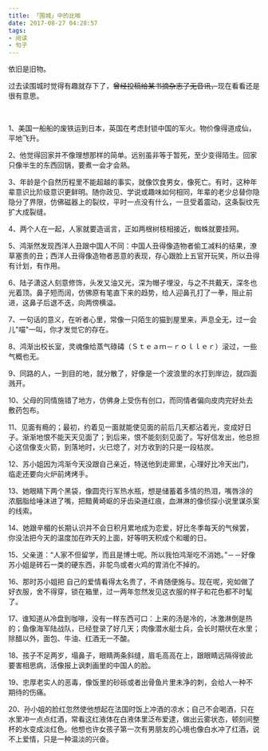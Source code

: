 ```yaml
---
title: 「围城」中的比喻
date: 2017-08-27 04:28:57
tags: 
- 阅读
- 句子
---
```


依旧是旧物。

<!-- more --> 


过去读围城时觉得有趣就存下了，<del>曾经投稿给某书摘杂志了无音讯，</del>现在看看还是很有意思。

&nbsp;


1、美国一船船的废铁运到日本，英国在考虑封锁中国的军火。物价像得道成仙，平地飞升。


2、他觉得回家并不像理想那样的简单。远别虽非等于暂死，至少变得陌生。回家只像半生的东西回锅，要煮一会才会熟。


3、年龄是个自然历程里不能超越的事实，就像饮食男女，像死亡。有时，这种年辈意识比阶级意识更鲜明。随你政见、学说或趣味如何相同，年辈的老少总替你隐隐分了界限，仿佛磁器上的裂纹，平时一点没有什么，一旦受着震动，这条裂纹先扩大成裂缝。

4、两个人在一起，人家就要造谣言，正如两根树枝相接近，蜘蛛就要挂网。


5、鸿渐然发现西洋人丑跟中国人不同：中国人丑得像造物者偷工减料的结果，潦草塞责的丑；西洋人丑得像造物者恶意的表现，存心跟脸上五官开玩笑，所以丑得有计划，有作用。


6、陆子潇这人刻意修饰，头发又油又光，深为帽子埋没，与之不共戴天，深冬也光着顶。鼻子短而阔，仿佛原有笔直下来的趋势，给人迎鼻孔打了一拳，阻止前进，这鼻子后退不迭，向两傍横溢。


7、一句话的意义，在听者心里，常像一只陌生的猫到屋里来，声息全无，过一会儿"喵"一叫，你才发觉它的存在。

8、鸿渐出校长室，灵魂像给蒸气碌碡（Ｓｔｅａｍ－ｒｏｌｌｅｒ）滚过，一些气概也无。


9、同路的人，一到目的地，就分散了，好像是一个波浪里的水打到岸边，就四面溅开。


10、父母的同情施错了地方，仿佛身上受伤有创口，而同情者偏向皮肉完好处去敷药包布。


11、见面有瘾的；最初，约着见一面就能使见面的前后几天都沾着光，变成好日子。渐渐地恨不能天天见面了；到后来，恨不能刻刻见面了。写好信发出，他总担心这信像支火箭，到落地时，火已熄了，对方收到的只是一段枯炭。

12、苏小姐因为鸿渐今天没跟自己亲近，特送他到走廊里，心理好比冷天出门，临走还要向火炉前烤烤手。


13、她眼睛下两个黑袋，像圆壳行军热水瓶，想是储蓄着多情的热泪，嘴唇涂的浓胭脂给唾沫进了嘴，把黯黄崎岖的牙齿染道红痕，血淋淋的像侦探小说里谋杀案的线索。


14、她跟辛楣的长期认识并不会日积月累地成为恋爱，好比冬季每天的气候罢，你没法把今天的温度加在昨天的上面，好等明天积成个和暖的日。


15、父亲道：“人家不但留学，而且是博士呢。所以我怕鸿渐吃不消她。”－－好像苏小姐是砖石一类的硬东西，非鸵鸟或者火鸡的胃消化不掉的。

16、那时苏小姐把 自己的爱情看得太名贵了，不肯随便施与。现在呢，宛如做了好衣服，舍不得穿，锁在箱里，过一两年忽然发见这衣服的样子和花色都不时髦了。


17、谁知道从冷盘到咖啡，没有一样东西可口：上来的汤是冷的，冰激淋倒是热的；鱼像海军陆战队，已经登录了好几天；肉像潜水艇士兵，会长时期伏在水里；除醋以外，面包、牛油、红酒无一不酸。

18、孩子不足两岁，塌鼻子，眼睛两条斜缝，眉毛高高在上，跟眼睛远隔得彼此要害相思病，活像报上讽刺画里的中国人的脸。

19、忠厚老实人的恶毒，像饭里的砂砾或者出骨鱼片里未净的刺，会给人一种不期待的伤痛。

20、孙小姐的脸红忽然使他想起在法国时饭上冲酒的凉水；自己不会喝酒，只在水里冲一点点红酒，常看这红液体在白液体里泛布爱逮，做出云雾状态，顿刻间整杯的水变成淡红色。他想也许女孩子第一次有男朋友的心境也像白水冲了红酒，说不上爱情，只是一种温淡的兴奋。  
